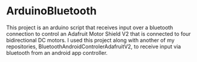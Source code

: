 # ArduinoBluetooth

This project is an arduino script that receives input over a bluetooth connection to control an Adafruit Motor Shield V2 that is connected to four bidirectional DC motors. I used this project along with another of my repositories, BluetoothAndroidControlerAdafruitV2, to receive input via bluetooth from an android app controller.
